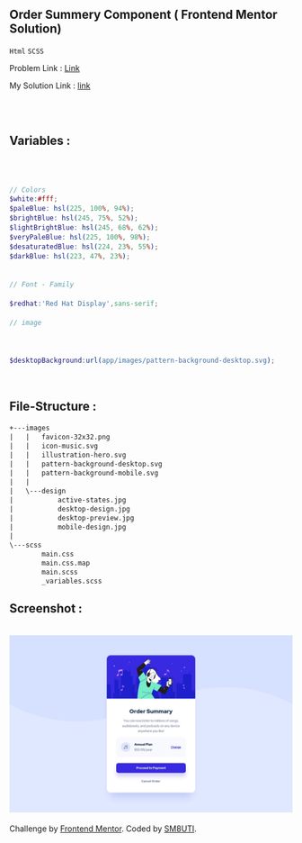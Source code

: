 ## Order Summery Component ( Frontend Mentor Solution)

`Html` `SCSS`

Problem Link : [Link](https://www.frontendmentor.io/challenges/order-summary-component-QlPmajDUj)

My Solution Link : [link](https://sm8uti.github.io/fronted-mentor-challenges/Order-summary-component/)


<br/>

<br/>

## Variables : 

<br/>

```scss

// Colors
$white:#fff;
$paleBlue: hsl(225, 100%, 94%);
$brightBlue: hsl(245, 75%, 52%);
$lightBrightBlue: hsl(245, 68%, 62%);
$veryPaleBlue: hsl(225, 100%, 98%);
$desaturatedBlue: hsl(224, 23%, 55%);
$darkBlue: hsl(223, 47%, 23%);


// Font - Family

$redhat:'Red Hat Display',sans-serif;

// image



$desktopBackground:url(app/images/pattern-background-desktop.svg);
```

<br/>

## File-Structure :

```
+---images
|   |   favicon-32x32.png
|   |   icon-music.svg
|   |   illustration-hero.svg
|   |   pattern-background-desktop.svg
|   |   pattern-background-mobile.svg
|   |
|   \---design
|           active-states.jpg
|           desktop-design.jpg
|           desktop-preview.jpg
|           mobile-design.jpg
|
\---scss
        main.css
        main.css.map
        main.scss
        _variables.scss
```


## Screenshot : 

<br/>
<img src="app/images/design/desktop-design.jpg">
<br/>

<br/>

<div class="attribution">
    Challenge by <a href="https://www.frontendmentor.io?ref=challenge" target="_blank">Frontend Mentor</a>.
    Coded by <a href="https://www.frontendmentor.io/profile/SM8UTI">SM8UTI</a>.
